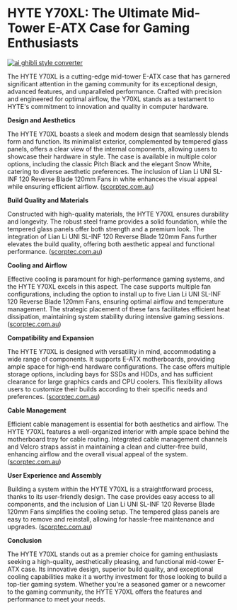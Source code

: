 # HYTE Y70XL: The Ultimate Mid-Tower E-ATX Case for Gaming Enthusiasts

[![ai ghibli style converter](https://i.imgur.com/dwt8Y5G.gif)](https://witbeam.net/slzx)

The HYTE Y70XL is a cutting-edge mid-tower E-ATX case that has garnered significant attention in the gaming community for its exceptional design, advanced features, and unparalleled performance. Crafted with precision and engineered for optimal airflow, the Y70XL stands as a testament to HYTE's commitment to innovation and quality in computer hardware.

**Design and Aesthetics**

The HYTE Y70XL boasts a sleek and modern design that seamlessly blends form and function. Its minimalist exterior, complemented by tempered glass panels, offers a clear view of the internal components, allowing users to showcase their hardware in style. The case is available in multiple color options, including the classic Pitch Black and the elegant Snow White, catering to diverse aesthetic preferences. The inclusion of Lian Li UNI SL-INF 120 Reverse Blade 120mm Fans in white enhances the visual appeal while ensuring efficient airflow. ([scorptec.com.au](https://www.scorptec.com.au/bundle/cases/atx/6901-bdl-6901?utm_source=openai))

**Build Quality and Materials**

Constructed with high-quality materials, the HYTE Y70XL ensures durability and longevity. The robust steel frame provides a solid foundation, while the tempered glass panels offer both strength and a premium look. The integration of Lian Li UNI SL-INF 120 Reverse Blade 120mm Fans further elevates the build quality, offering both aesthetic appeal and functional performance. ([scorptec.com.au](https://www.scorptec.com.au/bundle/cases/atx/6901-bdl-6901?utm_source=openai))

**Cooling and Airflow**

Effective cooling is paramount for high-performance gaming systems, and the HYTE Y70XL excels in this aspect. The case supports multiple fan configurations, including the option to install up to five Lian Li UNI SL-INF 120 Reverse Blade 120mm Fans, ensuring optimal airflow and temperature management. The strategic placement of these fans facilitates efficient heat dissipation, maintaining system stability during intensive gaming sessions. ([scorptec.com.au](https://www.scorptec.com.au/bundle/cases/atx/6901-bdl-6901?utm_source=openai))

**Compatibility and Expansion**

The HYTE Y70XL is designed with versatility in mind, accommodating a wide range of components. It supports E-ATX motherboards, providing ample space for high-end hardware configurations. The case offers multiple storage options, including bays for SSDs and HDDs, and has sufficient clearance for large graphics cards and CPU coolers. This flexibility allows users to customize their builds according to their specific needs and preferences. ([scorptec.com.au](https://www.scorptec.com.au/bundle/cases/atx/6901-bdl-6901?utm_source=openai))

**Cable Management**

Efficient cable management is essential for both aesthetics and airflow. The HYTE Y70XL features a well-organized interior with ample space behind the motherboard tray for cable routing. Integrated cable management channels and Velcro straps assist in maintaining a clean and clutter-free build, enhancing airflow and the overall visual appeal of the system. ([scorptec.com.au](https://www.scorptec.com.au/bundle/cases/atx/6901-bdl-6901?utm_source=openai))

**User Experience and Assembly**

Building a system within the HYTE Y70XL is a straightforward process, thanks to its user-friendly design. The case provides easy access to all components, and the inclusion of Lian Li UNI SL-INF 120 Reverse Blade 120mm Fans simplifies the cooling setup. The tempered glass panels are easy to remove and reinstall, allowing for hassle-free maintenance and upgrades. ([scorptec.com.au](https://www.scorptec.com.au/bundle/cases/atx/6901-bdl-6901?utm_source=openai))

**Conclusion**

The HYTE Y70XL stands out as a premier choice for gaming enthusiasts seeking a high-quality, aesthetically pleasing, and functional mid-tower E-ATX case. Its innovative design, superior build quality, and exceptional cooling capabilities make it a worthy investment for those looking to build a top-tier gaming system. Whether you're a seasoned gamer or a newcomer to the gaming community, the HYTE Y70XL offers the features and performance to meet your needs.